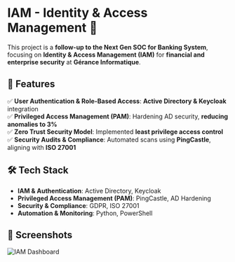 # IAM - Identity & Access Management 🔐  

This project is a **follow-up to the Next Gen SOC for Banking System**, focusing on **Identity & Access Management (IAM)** for **financial and enterprise security** at **Gérance Informatique**.  

## 🔹 Features  
✅ **User Authentication & Role-Based Access**: **Active Directory & Keycloak** integration  
✅ **Privileged Access Management (PAM)**: Hardening AD security, **reducing anomalies to 3%**  
✅ **Zero Trust Security Model**: Implemented **least privilege access control**  
✅ **Security Audits & Compliance**: Automated scans using **PingCastle**, aligning with **ISO 27001**  

## 🛠️ **Tech Stack**  
- **IAM & Authentication**: Active Directory, Keycloak  
- **Privileged Access Management (PAM)**: PingCastle, AD Hardening  
- **Security & Compliance**: GDPR, ISO 27001  
- **Automation & Monitoring**: Python, PowerShell  

## 📸 Screenshots  
![IAM Dashboard](../../images/iam-dashboard.png)

